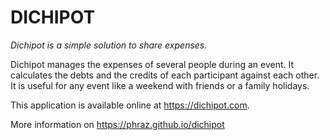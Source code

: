 # DICHIPOT

_Dichipot is a simple solution to share expenses._

Dichipot manages the expenses of several people during an event. 
It calculates the debts and the credits of each participant against each other. 
It is useful for any event like a weekend with friends or a family holidays.

This application is available online at https://dichipot.com.

More information on https://phraz.github.io/dichipot
